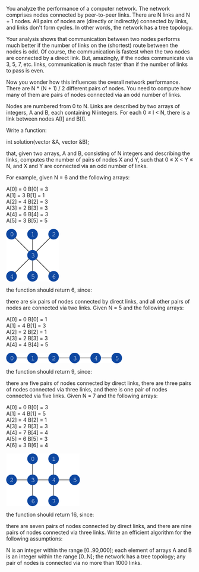 You analyze the performance of a computer network. The network comprises nodes connected by peer-to-peer links. There are N links and N + 1 nodes. All pairs of nodes are (directly or indirectly) connected by links, and links don't form cycles. In other words, the network has a tree topology.

Your analysis shows that communication between two nodes performs much better if the number of links on the (shortest) route between the nodes is odd. Of course, the communication is fastest when the two nodes are connected by a direct link. But, amazingly, if the nodes communicate via 3, 5, 7, etc. links, communication is much faster than if the number of links to pass is even.

Now you wonder how this influences the overall network performance. There are N * (N + 1) / 2 different pairs of nodes. You need to compute how many of them are pairs of nodes connected via an odd number of links.

Nodes are numbered from 0 to N. Links are described by two arrays of integers, A and B, each containing N integers. For each 0 ≤ I < N, there is a link between nodes A[I] and B[I].

Write a function:

int solution(vector<int> &A, vector<int> &B);

that, given two arrays, A and B, consisting of N integers and describing the links, computes the number of pairs of nodes X and Y, such that 0 ≤ X < Y ≤ N, and X and Y are connected via an odd number of links.

For example, given N = 6 and the following arrays:
                                                                                                                                                      

  A[0] = 0    B[0] = 3  
  A[1] = 3    B[1] = 1  
  A[2] = 4    B[2] = 3  
  A[3] = 2    B[3] = 3  
  A[4] = 6    B[4] = 3  
  A[5] = 3    B[5] = 5  
                                                                                                                                                      
                                                                                                                                                      
 <img src="e1.png" align="center" />                                                                                                                                                   

the function should return 6, since:

there are six pairs of nodes connected by direct links, and
all other pairs of nodes are connected via two links.
Given N = 5 and the following arrays:

  A[0] = 0    B[0] = 1  
  A[1] = 4    B[1] = 3  
  A[2] = 2    B[2] = 1  
  A[3] = 2    B[3] = 3  
  A[4] = 4    B[4] = 5  

   <img src="e2.png" align="center" />  
  
the function should return 9, since:

there are five pairs of nodes connected by direct links,
there are three pairs of nodes connected via three links, and
there is one pair of nodes connected via five links.
Given N = 7 and the following arrays:

  A[0] = 0    B[0] = 3  
  A[1] = 4    B[1] = 5  
  A[2] = 4    B[2] = 1  
  A[3] = 2    B[3] = 3  
  A[4] = 7    B[4] = 4  
  A[5] = 6    B[5] = 3  
  A[6] = 3    B[6] = 4  
  
 <img src="e3.png" align="center" />

  
the function should return 16, since:

there are seven pairs of nodes connected by direct links, and
there are nine pairs of nodes connected via three links.
Write an efficient algorithm for the following assumptions:

N is an integer within the range [0..90,000];
each element of arrays A and B is an integer within the range [0..N];
the network has a tree topology;
any pair of nodes is connected via no more than 1000 links.
